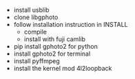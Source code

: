 - install usblib
- clone libgphoto 
- follow installation instruction in INSTALL
	- compile 
	- install with fuji camlib
- pip install gphoto2 for python
- install gphoto2 for terminal
- install pyffmpeg
- install the kernel mod 4l2loopback

